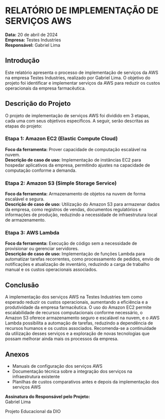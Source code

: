 # RELATÓRIO DE IMPLEMENTAÇÃO DE SERVIÇOS AWS
**Data:** 20 de abril de 2024  
**Empresa:** Testes Industries  
**Responsável:** Gabriel Lima  

## Introdução
Este relatório apresenta o processo de implementação de serviços da AWS na empresa Testes Industries, realizado por Gabriel Lima. O objetivo do projeto foi identificar e implementar serviços da AWS para reduzir os custos operacionais da empresa farmacêutica.

## Descrição do Projeto
O projeto de implementação de serviços AWS foi dividido em 3 etapas, cada uma com seus objetivos específicos. A seguir, serão descritas as etapas do projeto:

### Etapa 1: Amazon EC2 (Elastic Compute Cloud)
**Foco da ferramenta:** Prover capacidade de computação escalável na nuvem.  
**Descrição de caso de uso:** Implementação de instâncias EC2 para hospedar aplicativos da empresa, permitindo ajustes na capacidade de computação conforme a demanda.

### Etapa 2: Amazon S3 (Simple Storage Service)
**Foco da ferramenta:** Armazenamento de objetos na nuvem de forma escalável e segura.  
**Descrição de caso de uso:** Utilização do Amazon S3 para armazenar dados da empresa, como registros de vendas, documentos regulatórios e informações de produção, reduzindo a necessidade de infraestrutura local de armazenamento.

### Etapa 3: AWS Lambda
**Foco da ferramenta:** Execução de código sem a necessidade de provisionar ou gerenciar servidores.  
**Descrição de caso de uso:** Implementação de funções Lambda para automatizar tarefas recorrentes, como processamento de pedidos, envio de notificações e atualização de inventário, reduzindo a carga de trabalho manual e os custos operacionais associados.

## Conclusão
A implementação dos serviços AWS na Testes Industries tem como esperado reduzir os custos operacionais, aumentando a eficiência e a produtividade da empresa farmacêutica. O uso do Amazon EC2 permite escalabilidade de recursos computacionais conforme necessário, o Amazon S3 oferece armazenamento seguro e escalável na nuvem, e o AWS Lambda possibilita a automação de tarefas, reduzindo a dependência de recursos humanos e os custos associados. Recomenda-se a continuidade da utilização desses serviços e a exploração de novas tecnologias que possam melhorar ainda mais os processos da empresa.

## Anexos
- Manuais de configuração dos serviços AWS
- Documentação técnica sobre a integração dos serviços na infraestrutura existente
- Planilhas de custos comparativos antes e depois da implementação dos serviços AWS

**Assinatura do Responsável pelo Projeto:**  
Gabriel Lima

Projeto Educacional da DIO
